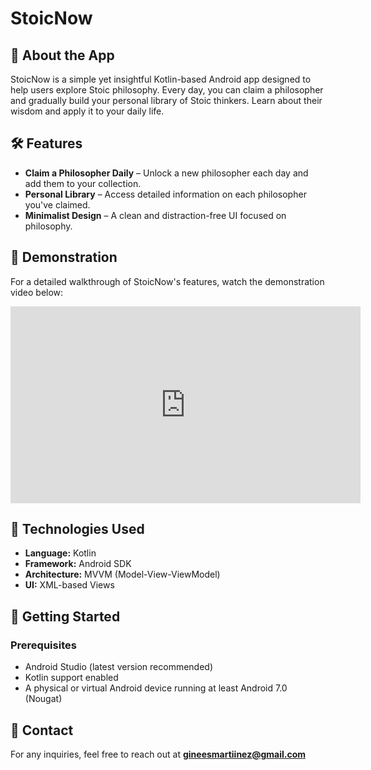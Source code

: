# StoicNow

## 📜 About the App
StoicNow is a simple yet insightful Kotlin-based Android app designed to help users explore Stoic philosophy. Every day, you can claim a philosopher and gradually build your personal library of Stoic thinkers. Learn about their wisdom and apply it to your daily life.

## 🛠 Features
- **Claim a Philosopher Daily** – Unlock a new philosopher each day and add them to your collection.
- **Personal Library** – Access detailed information on each philosopher you've claimed.
- **Minimalist Design** – A clean and distraction-free UI focused on philosophy.

## 🎥 Demonstration
For a detailed walkthrough of StoicNow's features, watch the demonstration video below:

<iframe width="560" height="315" src="https://www.youtube.com/embed/h_xxrsmPKwY" frameborder="0" allowfullscreen></iframe>


## 📲 Technologies Used
- **Language:** Kotlin
- **Framework:** Android SDK
- **Architecture:** MVVM (Model-View-ViewModel)
- **UI:** XML-based Views

## 🚀 Getting Started
### Prerequisites
- Android Studio (latest version recommended)
- Kotlin support enabled
- A physical or virtual Android device running at least Android 7.0 (Nougat)

## 📩 Contact
For any inquiries, feel free to reach out at **gineesmartiinez@gmail.com**

